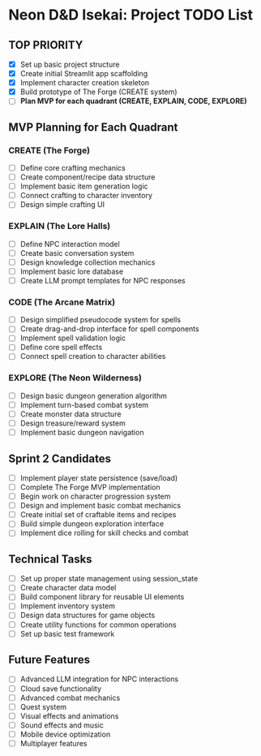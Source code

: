 # Neon D&D Isekai: Project TODO List

## TOP PRIORITY
- [x] Set up basic project structure
- [x] Create initial Streamlit app scaffolding
- [x] Implement character creation skeleton
- [x] Build prototype of The Forge (CREATE system)
- [ ] **Plan MVP for each quadrant (CREATE, EXPLAIN, CODE, EXPLORE)**

## MVP Planning for Each Quadrant

### CREATE (The Forge)
- [ ] Define core crafting mechanics 
- [ ] Create component/recipe data structure
- [ ] Implement basic item generation logic
- [ ] Connect crafting to character inventory
- [ ] Design simple crafting UI

### EXPLAIN (The Lore Halls)
- [ ] Define NPC interaction model
- [ ] Create basic conversation system
- [ ] Design knowledge collection mechanics
- [ ] Implement basic lore database
- [ ] Create LLM prompt templates for NPC responses

### CODE (The Arcane Matrix)
- [ ] Design simplified pseudocode system for spells
- [ ] Create drag-and-drop interface for spell components
- [ ] Implement spell validation logic
- [ ] Define core spell effects
- [ ] Connect spell creation to character abilities

### EXPLORE (The Neon Wilderness)
- [ ] Design basic dungeon generation algorithm
- [ ] Implement turn-based combat system
- [ ] Create monster data structure
- [ ] Design treasure/reward system
- [ ] Implement basic dungeon navigation

## Sprint 2 Candidates
- [ ] Implement player state persistence (save/load)
- [ ] Complete The Forge MVP implementation
- [ ] Begin work on character progression system
- [ ] Design and implement basic combat mechanics
- [ ] Create initial set of craftable items and recipes
- [ ] Build simple dungeon exploration interface
- [ ] Implement dice rolling for skill checks and combat

## Technical Tasks
- [ ] Set up proper state management using session_state
- [ ] Create character data model
- [ ] Build component library for reusable UI elements
- [ ] Implement inventory system
- [ ] Design data structures for game objects
- [ ] Create utility functions for common operations
- [ ] Set up basic test framework

## Future Features
- [ ] Advanced LLM integration for NPC interactions
- [ ] Cloud save functionality
- [ ] Advanced combat mechanics
- [ ] Quest system
- [ ] Visual effects and animations
- [ ] Sound effects and music
- [ ] Mobile device optimization
- [ ] Multiplayer features